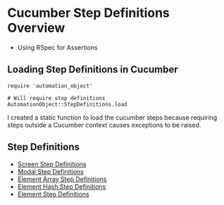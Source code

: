 # Cucumber Step Definitions Overview

* Using RSpec for Assertions

## Loading Step Definitions in Cucumber

```
require 'automation_object'

# Will require step definitions
AutomationObject::StepDefinitions.load
```

I created a static function to load the cucumber steps because requiring steps outside a Cucumber context
causes exceptions to be raised.

## Step Definitions

- [Screen Step Definitions](screen.md)
- [Modal Step Definitions](modal.md)
- [Element Array Step Definitions](element_array.md)
- [Element Hash Step Definitions](element_hash.md)
- [Element Step Definitions](element.md)